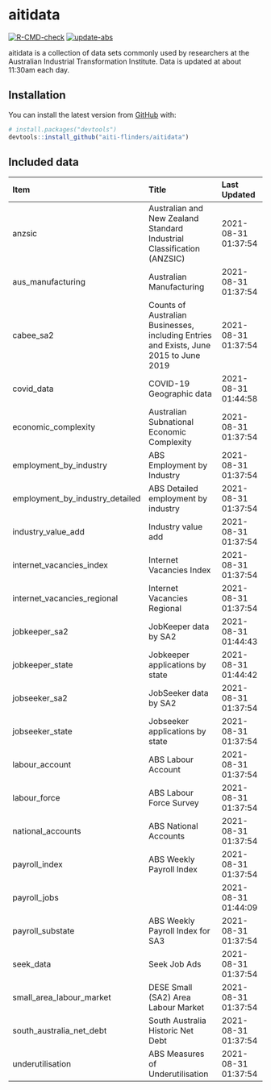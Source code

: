 
<!-- README.md is generated from README.Rmd. Please edit that file -->

# aitidata

<!-- badges: start -->

[![R-CMD-check](https://github.com/aiti-flinders/aitidata/actions/workflows/R-CMD-check.yaml/badge.svg)](https://github.com/aiti-flinders/aitidata/actions/workflows/R-CMD-check.yaml)
[![update-abs](https://github.com/aiti-flinders/aitidata/workflows/update-abs/badge.svg)](https://github.com/aiti-flinders/aitidata/actions)
<!-- badges: end -->

aitidata is a collection of data sets commonly used by researchers at
the Australian Industrial Transformation Institute. Data is updated at
about 11:30am each day.

## Installation

You can install the latest version from [GitHub](https://github.com/)
with:

``` r
# install.packages("devtools")
devtools::install_github("aiti-flinders/aitidata")
```

## Included data

| Item                               | Title                                                                                 | Last Updated        |
| :--------------------------------- | :------------------------------------------------------------------------------------ | :------------------ |
| anzsic                             | Australian and New Zealand Standard Industrial Classification (ANZSIC)                | 2021-08-31 01:37:54 |
| aus\_manufacturing                 | Australian Manufacturing                                                              | 2021-08-31 01:37:54 |
| cabee\_sa2                         | Counts of Australian Businesses, including Entries and Exists, June 2015 to June 2019 | 2021-08-31 01:37:54 |
| covid\_data                        | COVID-19 Geographic data                                                              | 2021-08-31 01:44:58 |
| economic\_complexity               | Australian Subnational Economic Complexity                                            | 2021-08-31 01:37:54 |
| employment\_by\_industry           | ABS Employment by Industry                                                            | 2021-08-31 01:37:54 |
| employment\_by\_industry\_detailed | ABS Detailed employment by industry                                                   | 2021-08-31 01:37:54 |
| industry\_value\_add               | Industry value add                                                                    | 2021-08-31 01:37:54 |
| internet\_vacancies\_index         | Internet Vacancies Index                                                              | 2021-08-31 01:37:54 |
| internet\_vacancies\_regional      | Internet Vacancies Regional                                                           | 2021-08-31 01:37:54 |
| jobkeeper\_sa2                     | JobKeeper data by SA2                                                                 | 2021-08-31 01:44:43 |
| jobkeeper\_state                   | Jobkeeper applications by state                                                       | 2021-08-31 01:44:42 |
| jobseeker\_sa2                     | JobSeeker data by SA2                                                                 | 2021-08-31 01:37:54 |
| jobseeker\_state                   | Jobseeker applications by state                                                       | 2021-08-31 01:37:54 |
| labour\_account                    | ABS Labour Account                                                                    | 2021-08-31 01:37:54 |
| labour\_force                      | ABS Labour Force Survey                                                               | 2021-08-31 01:37:54 |
| national\_accounts                 | ABS National Accounts                                                                 | 2021-08-31 01:37:54 |
| payroll\_index                     | ABS Weekly Payroll Index                                                              | 2021-08-31 01:37:54 |
| payroll\_jobs                      |                                                                                       | 2021-08-31 01:44:09 |
| payroll\_substate                  | ABS Weekly Payroll Index for SA3                                                      | 2021-08-31 01:37:54 |
| seek\_data                         | Seek Job Ads                                                                          | 2021-08-31 01:37:54 |
| small\_area\_labour\_market        | DESE Small (SA2) Area Labour Market                                                   | 2021-08-31 01:37:54 |
| south\_australia\_net\_debt        | South Australia Historic Net Debt                                                     | 2021-08-31 01:37:54 |
| underutilisation                   | ABS Measures of Underutilisation                                                      | 2021-08-31 01:37:54 |
